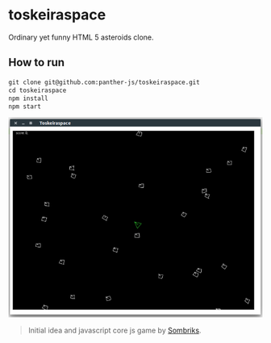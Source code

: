# toskeiraspace
Ordinary yet funny HTML 5 asteroids clone.

## How to run

```
git clone git@github.com:panther-js/toskeiraspace.git
cd toskeiraspace
npm install
npm start
```

![Alt ts](https://github.com/panther-js/toskeiraspace/raw/master/tselectron.png)

> Initial idea and javascript core js game by [Sombriks](https://github.com/sombriks).

